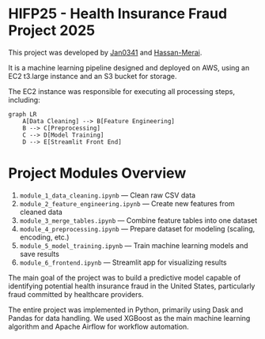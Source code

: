# HIFP25 - Health Insurance Fraud Project 2025
This project was developed by [Jan0341](https://github.com/Jan0341) and [Hassan-Merai](https://github.com/Hassan-Merai/).

It is a machine learning pipeline designed and deployed on AWS, using an EC2 t3.large instance and an S3 bucket for storage.

The EC2 instance was responsible for executing all processing steps, including:

```mermaid
graph LR
    A[Data Cleaning] --> B[Feature Engineering]
    B --> C[Preprocessing]
    C --> D[Model Training]
    D --> E[Streamlit Front End]
```

# Project Modules Overview

1. `module_1_data_cleaning.ipynb` — Clean raw CSV data  
2. `module_2_feature_engineering.ipynb` — Create new features from cleaned data  
3. `module_3_merge_tables.ipynb` — Combine feature tables into one dataset  
4. `module_4_preprocessing.ipynb` — Prepare dataset for modeling (scaling, encoding, etc.)  
5. `module_5_model_training.ipynb` — Train machine learning models and save results  
6. `module_6_frontend.ipynb` — Streamlit app for visualizing results  


The main goal of the project was to build a predictive model capable of identifying potential health insurance fraud in the United States, particularly fraud committed by healthcare providers.

The entire project was implemented in Python, primarily using Dask and Pandas for data handling.
We used XGBoost as the main machine learning algorithm and Apache Airflow for workflow automation.
